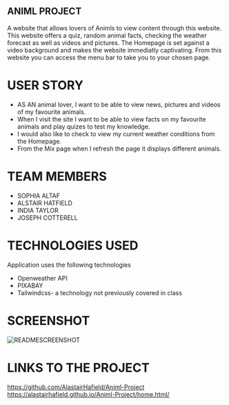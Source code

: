 ## ANIML PROJECT
A website that allows lovers of Animls to view content through this website.
This website offers a quiz, random animal facts, checking the weather forecast as well as videos and pictures.
The Homepage is set against a video background and makes the website immediatly captivating.
From this website you can access the menu bar to take you to your chosen page.
# USER STORY
* AS AN animal lover, I want to be able to view news, pictures and videos of my favourite animals.  
* When I visit the site I want to be able to view facts on my favourite animals and play quizes to test my knowledge.
* I would also like to check to view my current weather conditions from the Homepage.
* From the Mix page when I refresh the page it displays different animals.
# TEAM MEMBERS
* SOPHIA ALTAF
* ALSTAIR HATFIELD
* INDIA TAYLOR
* JOSEPH COTTERELL
# TECHNOLOGIES USED
Application uses the following technologies
* Openweather API
* PIXABAY
* Tailwindcss- a technology not previously covered in class
# SCREENSHOT
![READMESCREENSHOT](img/homepage.png)
# LINKS TO THE PROJECT
https://github.com/AlastairHafield/Animl-Project
https://alastairhafield.github.io/Animl-Project/home.html/
